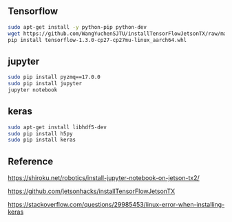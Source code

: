 ## Tensorflow
```bash
sudo apt-get install -y python-pip python-dev
wget https://github.com/WangYuchenSJTU/installTensorFlowJetsonTX/raw/master/TX2/tensorflow-1.3.0-cp27-cp27mu-linux_aarch64.whl
pip install tensorflow-1.3.0-cp27-cp27mu-linux_aarch64.whl
```

## jupyter
```bash
sudo pip install pyzmq==17.0.0
sudo pip install jupyter
jupyter notebook
```

## keras
```bash
sudo apt-get install libhdf5-dev
sudo pip install h5py
sudo pip install keras
```

## Reference

https://shiroku.net/robotics/install-jupyter-notebook-on-jetson-tx2/

https://github.com/jetsonhacks/installTensorFlowJetsonTX

https://stackoverflow.com/questions/29985453/linux-error-when-installing-keras
